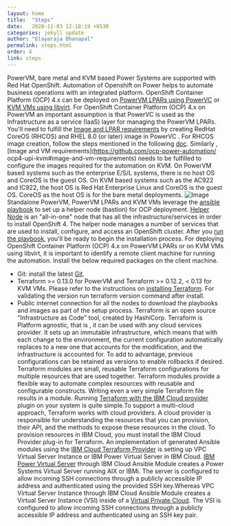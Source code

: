 ```yaml
---
layout: home
title:  "Steps"
date:   2020-11-03 12:18:19 +0530
categories: jekyll update
author: "Elayaraja Dhanapal"
permalink: steps.html
order: 4
link: steps
---
```

PowerVM, bare metal and KVM based Power Systems are supported with Red Hat OpenShift. Automation of Openshift on Power  helps to automate business operations with an integrated platform. OpenShift Container Platform (OCP) 4.x can be deployed on [PowerVM LPARs using PowerVC](https://github.com/ocp-power-automation/ocp4-upi-powervm) or [KVM VMs using libvirt](https://github.com/ocp-power-automation/ocp4-upi-kvm). For OpenShift Container Platform (OCP) 4.x on PowerVM an important assumption is that PowerVC is used as the Infrastructure as a service (IaaS) layer for managing the PowerVM LPARs. You'll need to  fulfill the [Image and LPAR requirements](https://github.com/ocp-power-automation/ocp4-upi-powervm#image-and-lpar-requirements) by creating RedHat CoreOS (RHCOS) and RHEL 8.0 (or later) image in PowerVC . For RHCOS image creation, follow the steps mentioned in the following [doc](https://github.com/ocp-power-automation/ocp4-upi-powervm/blob/master/docs/coreos-image-creation.md). Similarly , [Image and VM requirements](https://github.com/ocp-power-automation/ ocp4-upi-kvm#image-and-vm-requirements) needs to be fulfilled to configure the images required for the automation on KVM. On PowerVM based systems such as the enterprise E/S/L systems, there is no host OS and CoreOS is the guest OS. On KVM based systems such as the AC922 and IC922, the host OS is Red Hat Enterprise Linux and CoreOS is the guest OS. CoreOS as the host OS is for the bare metal deployments.
![Image](https://i.imgur.com/cIgLK7U.png)
Standalone PowerVM, PowerVM LPARs and KVM VMs leverage the [ansible playbook](https://github.com/RedHatOfficial/ocp4-helpernode) to set up a helper node (bastion) for OCP deployment. [Helper Node](https://github.com/RedHatOfficial/ocp4-helpernode) is an "all-in-one" node that has all the infrastructure/services in order to install OpenShift 4. The helper node manages a number of services that are used to install, configure, and access an OpenShift cluster. After you [run the playbook](https://github.com/ocp-power-automation/ocp4-playbooks), you'll be ready to begin the installation process. For deploying OpenShift Container Platform (OCP) 4.x on PowerVM LPARs or on KVM VMs using libvirt, it is important to identify a remote client machine for running the automation.
Install the below required packages on the client machine.
* Git: install the latest [Git](https://git-scm.com/book/en/v2/Getting-Started-Installing-Git).
* Terraform >= 0.13.0 for PowerVM and Terraform >= 0.12.2, < 0.13 for KVM VMs. Please refer to the instructions on [installing Terraform](https://learn.hashicorp.com/terraform/getting-started/install.html). For validating the version run terraform version command after install.
* Public internet connection for all the nodes to download the playbooks and images as part of the setup process.
Terraform is an open source "Infrastructure as Code" tool, created by HashiCorp. Terraform is Platform agnostic, that is , it can be used with any cloud services provider. It sets up an immutable infrastructure, which means that with each change to the environment, the current configuration automatically replaces to a new one that accounts for the modification, and the infrastructure is accounted for. To add to advantage, previous configurations can be retained as versions to enable rollbacks if desired.
Terraform modules are small, reusable Terraform configurations for multiple resources that are used together. Terraform modules provide a flexible way to automate complex resources with reusable and configurable constructs. Writing even a very simple Terraform file results in a module.
Running [Terraform with the IBM Cloud provider](https://github.com/ocp-power-automation/terraform-provider-ibm#using-the-provider) plugin on your system is quite simple.To support a multi-cloud approach, Terraform works with cloud providers. A cloud provider is responsible for understanding the resources that you can provision, their API, and the methods to expose these resources in the cloud. To provision resources in IBM Cloud, you must install the IBM Cloud Provider plug-in for Terraform. An implementation of generated Ansible modules using the [IBM Cloud Terraform Provider](https://github.com/IBM-Cloud/terraform-provider-ibm) is setting up VPC Virtual Server Instance or IBM Power Virtual Server in IBM Cloud.
[IBM Power Virtual Server](https://github.com/IBM-Cloud/terraform-provider-ibm/tree/master/examples/ansible/examples/simple-vm-power-vs) through IBM Cloud Ansible Module creates a Power Systems Virtual Server running AIX or IBMi. The server is configured to allow incoming SSH connections through a publicly accessible IP address and authenticated using the provided SSH key.Whereas VPC Virtual Server Instance through IBM Cloud Ansible Module creates a Virtual Server Instance (VSI) inside of a [Virtual Private Cloud](https://github.com/ocp-power-automation/terraform-provider-ibm/tree/master/examples/ansible/examples/simple-vm-ssh). The VSI is configured to allow incoming SSH connections through a publicly accessible IP address and authenticated using an SSH key pair.